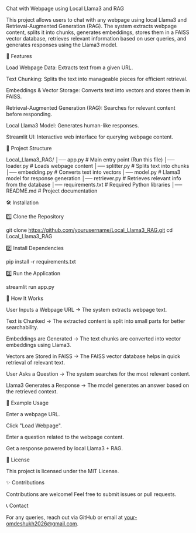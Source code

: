 Chat with Webpage using Local Llama3 and RAG

This project allows users to chat with any webpage using local Llama3 and Retrieval-Augmented Generation (RAG). The system extracts webpage content, splits it into chunks, generates embeddings, stores them in a FAISS vector database, retrieves relevant information based on user queries, and generates responses using the Llama3 model.

🚀 Features

Load Webpage Data: Extracts text from a given URL.

Text Chunking: Splits the text into manageable pieces for efficient retrieval.

Embeddings & Vector Storage: Converts text into vectors and stores them in FAISS.

Retrieval-Augmented Generation (RAG): Searches for relevant content before responding.

Local Llama3 Model: Generates human-like responses.

Streamlit UI: Interactive web interface for querying webpage content.

📂 Project Structure

Local_Llama3_RAG/
│── app.py               # Main entry point (Run this file)
│── loader.py            # Loads webpage content
│── splitter.py          # Splits text into chunks
│── embedding.py         # Converts text into vectors
│── model.py             # Llama3 model for response generation
│── retriever.py         # Retrieves relevant info from the database
│── requirements.txt     # Required Python libraries
│── README.md            # Project documentation

🛠 Installation

1️⃣ Clone the Repository

git clone https://github.com/yourusername/Local_Llama3_RAG.git
cd Local_Llama3_RAG

2️⃣ Install Dependencies

pip install -r requirements.txt

3️⃣ Run the Application

streamlit run app.py

📝 How It Works

User Inputs a Webpage URL → The system extracts webpage text.

Text is Chunked → The extracted content is split into small parts for better searchability.

Embeddings are Generated → The text chunks are converted into vector embeddings using Llama3.

Vectors are Stored in FAISS → The FAISS vector database helps in quick retrieval of relevant text.

User Asks a Question → The system searches for the most relevant content.

Llama3 Generates a Response → The model generates an answer based on the retrieved context.

📌 Example Usage

Enter a webpage URL.

Click "Load Webpage".

Enter a question related to the webpage content.

Get a response powered by local Llama3 + RAG.

📜 License

This project is licensed under the MIT License.

✨ Contributions

Contributions are welcome! Feel free to submit issues or pull requests.

📞 Contact

For any queries, reach out via GitHub or email at your-omdeshukh2026@gmail.com.